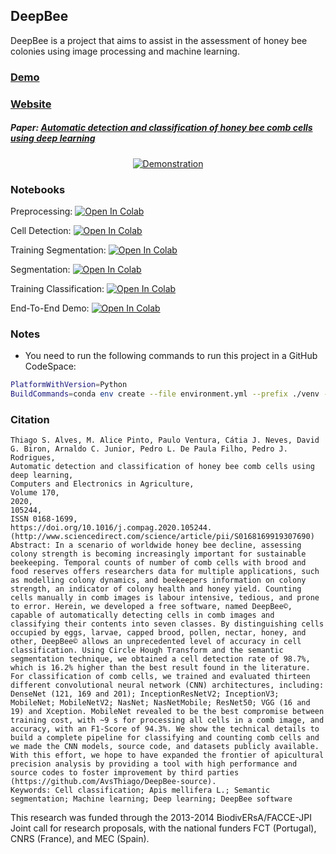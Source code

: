 ## DeepBee

DeepBee is a project that aims to assist in the assessment of honey bee colonies using image processing and machine learning.

### [Demo](https://www.youtube.com/watch?v=W47sMDIS9zc)
### [Website](https://avsthiago.github.io/DeepBee/)
##### Paper: [Automatic detection and classification of honey bee comb cells using deep learning](https://www.sciencedirect.com/science/article/pii/S0168169919307690)

<div align="center">
  <a href="https://www.youtube.com/watch?v=W47sMDIS9zc"><img src="https://lh3.googleusercontent.com/z17lX9VJWNzTOWUbfbvJckXuMEY6VzJ8D79BpBXXTdQSIOgaiWDDJh5jKDtMocAcaGNOZWrTbEAoCYGxLvOVZnm7TbiqdsAjoBzBhY3xPGGuKIlPk6HetKIoziAS5uYFziDH2OplNdY" alt="Demonstration"></a>
</div>

### Notebooks

Preprocessing: <a target="_blank" href="https://colab.research.google.com/github/avsthiago/deepbee-source/blob/feature/evergreen/notebooks/preprocessing_pipeline.ipynb">
  <img src="https://colab.research.google.com/assets/colab-badge.svg" alt="Open In Colab"/>
</a>

Cell Detection: <a target="_blank" href="https://colab.research.google.com/github/avsthiago/deepbee-source/blob/feature/demo/notebooks/cells_detection.ipynb">
  <img src="https://colab.research.google.com/assets/colab-badge.svg" alt="Open In Colab"/>
</a>

Training Segmentation: <a target="_blank" href="https://colab.research.google.com/github/avsthiago/deepbee-source/blob/feature/demo/notebooks/training_segmentation.ipynb">
  <img src="https://colab.research.google.com/assets/colab-badge.svg" alt="Open In Colab"/>
</a>

Segmentation: <a target="_blank" href="https://colab.research.google.com/github/avsthiago/deepbee-source/blob/feature/demo/notebooks/frame_segmentation.ipynb">
  <img src="https://colab.research.google.com/assets/colab-badge.svg" alt="Open In Colab"/>
</a>

Training Classification: <a target="_blank" href="https://colab.research.google.com/github/avsthiago/deepbee-source/blob/feature/demo/notebooks/training_classification.ipynb">
  <img src="https://colab.research.google.com/assets/colab-badge.svg" alt="Open In Colab"/>
</a>

End-To-End Demo: <a target="_blank" href="https://colab.research.google.com/github/avsthiago/deepbee-source/blob/feature/demo/notebooks/end-to-end.ipynb">
  <img src="https://colab.research.google.com/assets/colab-badge.svg" alt="Open In Colab"/>
</a>

### Notes

- You need to run the following commands to run this project in a GitHub CodeSpace:

```bash
PlatformWithVersion=Python 
BuildCommands=conda env create --file environment.yml --prefix ./venv --quiet
```

### Citation
```
Thiago S. Alves, M. Alice Pinto, Paulo Ventura, Cátia J. Neves, David G. Biron, Arnaldo C. Junior, Pedro L. De Paula Filho, Pedro J. Rodrigues,
Automatic detection and classification of honey bee comb cells using deep learning,
Computers and Electronics in Agriculture,
Volume 170,
2020,
105244,
ISSN 0168-1699,
https://doi.org/10.1016/j.compag.2020.105244.
(http://www.sciencedirect.com/science/article/pii/S0168169919307690)
Abstract: In a scenario of worldwide honey bee decline, assessing colony strength is becoming increasingly important for sustainable beekeeping. Temporal counts of number of comb cells with brood and food reserves offers researchers data for multiple applications, such as modelling colony dynamics, and beekeepers information on colony strength, an indicator of colony health and honey yield. Counting cells manually in comb images is labour intensive, tedious, and prone to error. Herein, we developed a free software, named DeepBee©, capable of automatically detecting cells in comb images and classifying their contents into seven classes. By distinguishing cells occupied by eggs, larvae, capped brood, pollen, nectar, honey, and other, DeepBee© allows an unprecedented level of accuracy in cell classification. Using Circle Hough Transform and the semantic segmentation technique, we obtained a cell detection rate of 98.7%, which is 16.2% higher than the best result found in the literature. For classification of comb cells, we trained and evaluated thirteen different convolutional neural network (CNN) architectures, including: DenseNet (121, 169 and 201); InceptionResNetV2; InceptionV3; MobileNet; MobileNetV2; NasNet; NasNetMobile; ResNet50; VGG (16 and 19) and Xception. MobileNet revealed to be the best compromise between training cost, with ~9 s for processing all cells in a comb image, and accuracy, with an F1-Score of 94.3%. We show the technical details to build a complete pipeline for classifying and counting comb cells and we made the CNN models, source code, and datasets publicly available. With this effort, we hope to have expanded the frontier of apicultural precision analysis by providing a tool with high performance and source codes to foster improvement by third parties (https://github.com/AvsThiago/DeepBee-source).
Keywords: Cell classification; Apis mellifera L.; Semantic segmentation; Machine learning; Deep learning; DeepBee software

```

This research was funded through the 2013-2014 BiodivERsA/FACCE-JPI Joint call for research proposals, with the national funders FCT (Portugal), CNRS (France), and MEC (Spain).